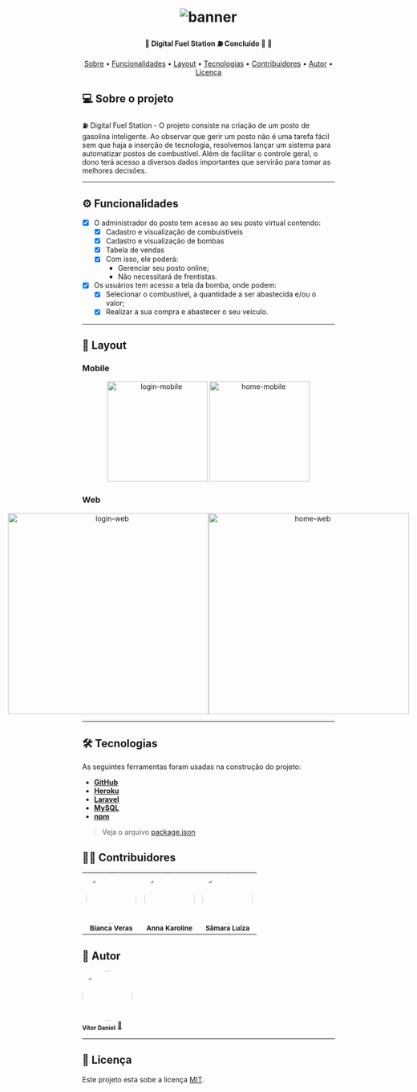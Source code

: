 <h1 align="center">
    <img alt="banner" title="#banner" src="https://digitalfuelstation.herokuapp.com/DigitalFuelStation/imglogin.png" />
</h1>

<h4 align="center"> 
	🚧  Digital Fuel Station ⛽️ Concluído 🚗 🚧
</h4>

<p align="center">
 <a href="#-sobre-o-projeto">Sobre</a> •
 <a href="#-funcionalidades">Funcionalidades</a> •
 <a href="#-layout">Layout</a> • 
 <a href="#-tecnologias">Tecnologias</a> • 
 <a href="#-contribuidores">Contribuidores</a> • 
 <a href="#-autor">Autor</a> • 
 <a href="#user-content--licença">Licença</a>
</p>


## 💻 Sobre o projeto

⛽️ Digital Fuel Station - O projeto consiste na criação de um posto de gasolina inteligente. Ao observar que gerir um posto não é uma tarefa fácil sem que haja a inserção de tecnologia, resolvemos lançar um sistema para automatizar postos de combustível. Além de facilitar o controle geral, o dono terá acesso a diversos dados importantes que servirão para tomar as melhores decisões.

---

## ⚙️ Funcionalidades

- [x] O administrador do posto tem acesso ao seu posto virtual contendo:
  - [x] Cadastro e visualização de combuistíveis 
  - [x] Cadastro e visualização de bombas
  - [x] Tabela de vendas 
  - [x] Com isso, ele poderá: 
    - Gerenciar seu posto online;
    - Não necessitará de frentistas.


- [x] Os usuários tem acesso a tela da bomba, onde podem:
  - [x] Selecionar o combustível, a quantidade a ser abastecida e/ou o valor;
  - [x] Realizar a sua compra e abastecer o seu veículo.

---

## 🎨 Layout


### Mobile

<p align="center">
  <img alt="login-mobile" title="#login-mobile" src="https://digitalfuelstation.herokuapp.com/DigitalFuelStation/login-mobile.jpeg" width="200px">

  <img alt="home-mobile" title="#home-mobile" src="https://digitalfuelstation.herokuapp.com/DigitalFuelStation/home-mobile.jpeg" width="200px">
</p>

### Web

<p align="center" style="display: flex; align-items: flex-start; justify-content: center;">
  <img alt="login-web" title="#login-web" src="https://digitalfuelstation.herokuapp.com/DigitalFuelStation/login-web.png" width="400px">

  <img alt="home-web" title="#home-web" src="https://digitalfuelstation.herokuapp.com/DigitalFuelStation/home-web.png" width="400px">
</p>

---

## 🛠 Tecnologias

As seguintes ferramentas foram usadas na construção do projeto:

-   **[GitHub](https://github.com/)**
-   **[Heroku](https://www.heroku.com/)**
-   **[Laravel](https://laravel.com/)**
-   **[MySQL](https://www.mysql.com/)**
-   **[npm](https://www.npmjs.com/)**

> Veja o arquivo  [package.json](https://github.com/vitordaniel31/DigitalFuelStation/blob/main/package.json)

## 👨‍💻 Contribuidores

<table>
  <tr>
    <td align="center"><a><img style="border-radius: 50%;" src="https://digitalfuelstation.herokuapp.com/DigitalFuelStation/biancaveras.jpeg" width="100px;" alt=""/><br /><sub><b>Bianca Veras</b></sub></a><br /></td>
    <td align="center"><a><img style="border-radius: 50%;" src="https://digitalfuelstation.herokuapp.com/DigitalFuelStation/annakaroline.jpeg" width="100px;" alt=""/><br /><sub><b>Anna Karoline</b></sub></a><br /></td>
    <td align="center"><a><img style="border-radius: 50%;" src="https://digitalfuelstation.herokuapp.com/DigitalFuelStation/samaraluiza.jpeg" width="100px;" alt=""/><br /><sub><b>Sâmara Luíza</b></sub></a><br /></td>
    
  </tr>
</table>

## 🙋 Autor

<a>
 <img style="border-radius: 50%;" src="https://avatars.githubusercontent.com/u/51799954?s=400&u=642e80143821cdf21858ef95e54fc020df455afc&v=4" width="100px;" alt=""/>
 <br />
 <sub><b>Vitor Daniel</b></sub></a> <a href="https://github.com/vitordaniel31" title="">🚀</a>

---

## 📝 Licença

Este projeto esta sobe a licença [MIT](https://github.com/vitordaniel31/DigitalFuelStation/blob/main/LICENCE).

